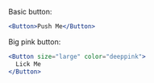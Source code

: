 Basic button:

```jsx
<Button>Push Me</Button>
```

Big pink button:

```jsx
<Button size="large" color="deeppink">
  Lick Me
</Button>
```
